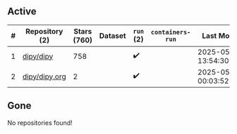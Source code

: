 ## Active
| # | Repository (2) | Stars (760) | Dataset | `run` (2) | `containers-run` | Last Modified |
| --- | --- | --- | --- | --- | --- | --- |
| 1 | [dipy/dipy](https://github.com/dipy/dipy) | 758 |  | :heavy_check_mark: |  | 2025-05-16 13:54:30+00:00 |
| 2 | [dipy/dipy.org](https://github.com/dipy/dipy.org) | 2 |  | :heavy_check_mark: |  | 2025-05-12 00:03:52+00:00 |

## Gone
No repositories found!
